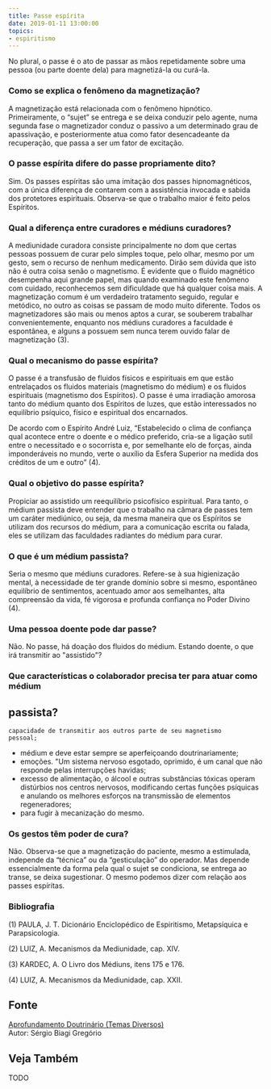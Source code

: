 ```yaml
---
title: Passe espírita
date: 2019-01-11 13:00:00
topics: 
- espiritismo
---
```


No plural, o passe é o ato de passar as mãos repetidamente sobre uma pessoa (ou
parte doente dela) para magnetizá-la ou curá-la.

### Como se explica o fenômeno da magnetização?
A magnetização está relacionada com o fenômeno hipnótico. Primeiramente,
o “sujet” se entrega e se deixa conduzir pelo agente, numa segunda fase
o magnetizador conduz o passivo a um determinado grau de apassivação, e
posteriormente atua como fator desencadeante da recuperação, que passa a
ser um fator de excitação.

### O passe espírita difere do passe propriamente dito?
Sim. Os passes espíritas são uma imitação dos passes hipnomagnéticos,
com a única diferença de contarem com a assistência invocada e sabida
dos protetores espirituais. Observa-se que o trabalho maior é feito
pelos Espíritos.

### Qual a diferença entre curadores e médiuns curadores?
A mediunidade curadora consiste principalmente no dom que certas pessoas
possuem de curar pelo simples toque, pelo olhar, mesmo por um gesto, sem
o recurso de nenhum medicamento. Dirão sem dúvida que isto não é outra
coisa senão o magnetismo. É evidente que o fluido magnético desempenha
aqui grande papel, mas quando examinado este fenômeno com cuidado,
reconhecemos sem dificuldade que há qualquer coisa mais. A magnetização
comum é um verdadeiro tratamento seguido, regular e metódico, no outro
as coisas se passam de modo muito diferente. Todos os magnetizadores são
mais ou menos aptos a curar, se souberem trabalhar convenientemente,
enquanto nos médiuns curadores a faculdade é espontânea, e alguns a
possuem sem nunca terem ouvido falar de magnetização (3).

### Qual o mecanismo do passe espírita?
O passe é a transfusão de fluidos físicos e espirituais em que estão
entrelaçados os fluidos materiais (magnetismo do médium) e os fluidos
espirituais (magnetismo dos Espíritos). O passe é uma irradiação amorosa
tanto do médium quanto dos Espíritos de luzes, que estão interessados no
equilíbrio psíquico, físico e espiritual dos encarnados.

De acordo com o Espírito André Luiz, “Estabelecido o clima de confiança
qual acontece entre o doente e o médico preferido, cria-se a ligação
sutil entre o necessitado e o socorrista e, por semelhante elo de
forças, ainda imponderáveis no mundo, verte o auxílio da Esfera Superior
na medida dos créditos de um e outro” (4).

### Qual o objetivo do passe espírita?
Propiciar ao assistido um reequilíbrio psicofísico espiritual. Para
tanto, o médium passista deve entender que o trabalho na câmara de
passes tem um caráter mediúnico, ou seja, da mesma maneira que os
Espíritos se utilizam dos recursos do médium, para a comunicação escrita
ou falada, eles se utilizam das faculdades radiantes do médium para
curar.

### O que é um médium passista?
Seria o mesmo que médiuns curadores. Refere-se à sua higienização
mental, à necessidade de ter grande domínio sobre si mesmo, espontâneo
equilíbrio de sentimentos, acentuado amor aos semelhantes, alta
compreensão da vida, fé vigorosa e profunda confiança no Poder Divino
(4).

### Uma pessoa doente pode dar passe?
Não. No passe, há doação dos fluidos do médium. Estando doente, o que
irá transmitir ao "assistido"?
### Que características o colaborador precisa ter para atuar como médium
passista?
-   
    capacidade de transmitir aos outros parte de seu magnetismo
    pessoal;
-   
    médium e deve estar sempre se aperfeiçoando doutrinariamente;
-   
    emoções. "Um sistema nervoso esgotado, oprimido, é um canal que não
    responde pelas interrupções havidas;
-   
    excesso de alimentação, o álcool e outras substâncias tóxicas operam
    distúrbios nos centros nervosos, modificando certas funções
    psíquicas e anulando os melhores esforços na transmissão de
    elementos regeneradores;
-   
    para fugir à mecanização do mesmo.

### Os gestos têm poder de cura?
Não. Observa-se que a magnetização do paciente, mesmo a estimulada,
independe da “técnica” ou da “gesticulação” do operador. Mas depende
essencialmente da forma pela qual o sujet se condiciona, se entrega ao
transe, se deixa sugestionar. O mesmo podemos dizer com relação aos
passes espíritas.


### Bibliografia
(1) PAULA, J. T. Dicionário Enciclopédico de Espiritismo, Metapsíquica
e Parapsicologia.

(2) LUIZ, A. Mecanismos da Mediunidade, cap. XIV.

(3) KARDEC, A. O Livro dos Médiuns, itens 175 e 176.

(4) LUIZ, A. Mecanismos da Mediunidade, cap. XXII.

## Fonte
[Aprofundamento Doutrinário (Temas Diversos)](https://sites.google.com/view/aprofundamentodoutrinario/passe-espírita)  
Autor: Sérgio Biagi Gregório



## Veja Também
TODO


